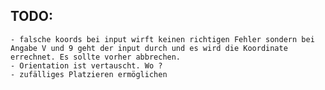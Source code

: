 ## TODO:
    - falsche koords bei input wirft keinen richtigen Fehler sondern bei Angabe V und 9 geht der input durch und es wird die Koordinate errechnet. Es sollte vorher abbrechen.
    - Orientation ist vertauscht. Wo ? 
    - zufälliges Platzieren ermöglichen 
